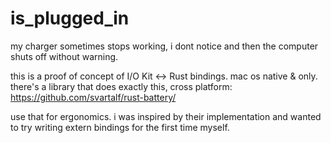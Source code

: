 # is_plugged_in
my charger sometimes stops working, i dont notice and then the computer shuts off without warning.

this is a proof of concept of I/O Kit <-> Rust bindings. mac os native & only.
there's a library that does exactly this, cross platform: https://github.com/svartalf/rust-battery/

use that for ergonomics. i was inspired by their implementation and wanted to try writing 
extern bindings for the first time myself.
